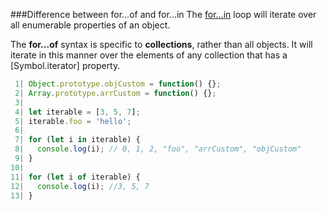 ###Difference between for...of and for...in
The [for...in](https://developer.mozilla.org/en-US/docs/Web/JavaScript/Reference/Statements/for...in) loop will iterate over all enumerable properties of an object.

The <b>for...of</b> syntax is specific to <b>collections</b>, rather than all objects. It will iterate in this manner over the elements of any collection that has a [Symbol.iterator] property.

```javascript
 1| Object.prototype.objCustom = function() {}; 
 2| Array.prototype.arrCustom = function() {};
 3| 
 4| let iterable = [3, 5, 7];
 5| iterable.foo = 'hello';
 6| 
 7| for (let i in iterable) {
 8|   console.log(i); // 0, 1, 2, "foo", "arrCustom", "objCustom"
 9| }
10| 
11| for (let i of iterable) {
12|   console.log(i); //3, 5, 7
13| }
```
